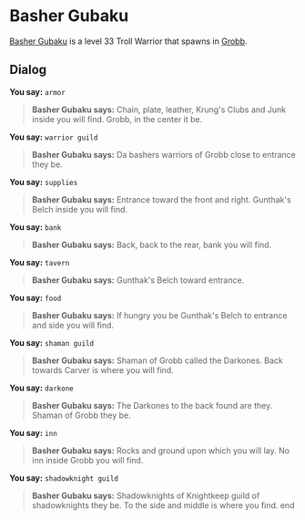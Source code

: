 # Basher Gubaku



[Basher Gubaku](/npc/52112) is a level 33 Troll Warrior that spawns in [Grobb](/zone/52).



## Dialog

**You say:** `armor`



>**Basher Gubaku says:** Chain, plate, leather, Krung's Clubs and Junk inside you will find.  Grobb, in the center it be.

**You say:** `warrior guild`



>**Basher Gubaku says:** Da bashers warriors of Grobb close to entrance they be.

**You say:** `supplies`



>**Basher Gubaku says:** Entrance toward the front and right.  Gunthak's Belch inside you will find.

**You say:** `bank`



>**Basher Gubaku says:** Back, back to the rear, bank you will find.

**You say:** `tavern`



>**Basher Gubaku says:** Gunthak's Belch toward entrance.

**You say:** `food`



>**Basher Gubaku says:** If hungry you be Gunthak's Belch to entrance and side you will find.

**You say:** `shaman guild`



>**Basher Gubaku says:** Shaman of Grobb called the Darkones.  Back towards Carver is where you will find.

**You say:** `darkone`



>**Basher Gubaku says:** The Darkones to the back found are they.  Shaman of Grobb they be.

**You say:** `inn`



>**Basher Gubaku says:** Rocks and ground upon which you will lay.  No inn inside Grobb you will find.

**You say:** `shadowknight guild`



>**Basher Gubaku says:** Shadowknights of Knightkeep guild of shadowknights they be.  To the side and middle is where you find.
end